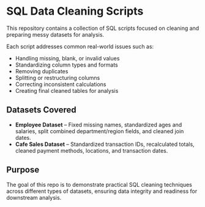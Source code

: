 # SQL Data Cleaning Scripts

This repository contains a collection of SQL scripts focused on cleaning and preparing messy datasets for analysis.  

Each script addresses common real-world issues such as:  
- Handling missing, blank, or invalid values  
- Standardizing column types and formats  
- Removing duplicates  
- Splitting or restructuring columns  
- Correcting inconsistent calculations  
- Creating final cleaned tables for analysis  

## Datasets Covered
- **Employee Dataset** – Fixed missing names, standardized ages and salaries, split combined department/region fields, and cleaned join dates.  
- **Cafe Sales Dataset** – Standardized transaction IDs, recalculated totals, cleaned payment methods, locations, and transaction dates.  

## Purpose
The goal of this repo is to demonstrate practical SQL cleaning techniques across different types of datasets, ensuring data integrity and readiness for downstream analysis.  

